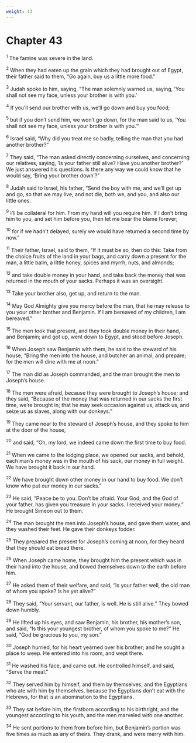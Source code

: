 ```yaml
---
weight: 43
---
```


# Chapter 43

<sup>1</sup> The famine was severe in the land. 

<sup>2</sup> When they had eaten up the grain which they had brought out of Egypt, their father said to them, “Go again, buy us a little more food.” 

<sup>3</sup> Judah spoke to him, saying, “The man solemnly warned us, saying, ‘You shall not see my face, unless your brother is with you.’ 

<sup>4</sup> If you’ll send our brother with us, we’ll go down and buy you food; 

<sup>5</sup> but if you don’t send him, we won’t go down, for the man said to us, ‘You shall not see my face, unless your brother is with you.’” 

<sup>6</sup> Israel said, “Why did you treat me so badly, telling the man that you had another brother?” 

<sup>7</sup> They said, “The man asked directly concerning ourselves, and concerning our relatives, saying, ‘Is your father still alive? Have you another brother?’ We just answered his questions. Is there any way we could know that he would say, ‘Bring your brother down’?” 

<sup>8</sup> Judah said to Israel, his father, “Send the boy with me, and we’ll get up and go, so that we may live, and not die, both we, and you, and also our little ones. 

<sup>9</sup> I’ll be collateral for him. From my hand will you require him. If I don’t bring him to you, and set him before you, then let me bear the blame forever; 

<sup>10</sup> for if we hadn’t delayed, surely we would have returned a second time by now.” 

<sup>11</sup> Their father, Israel, said to them, “If it must be so, then do this: Take from the choice fruits of the land in your bags, and carry down a present for the man, a little balm, a little honey, spices and myrrh, nuts, and almonds; 

<sup>12</sup> and take double money in your hand, and take back the money that was returned in the mouth of your sacks. Perhaps it was an oversight. 

<sup>13</sup> Take your brother also, get up, and return to the man. 

<sup>14</sup> May God Almighty give you mercy before the man, that he may release to you your other brother and Benjamin. If I am bereaved of my children, I am bereaved.” 

<sup>15</sup> The men took that present, and they took double money in their hand, and Benjamin; and got up, went down to Egypt, and stood before Joseph. 

<sup>16</sup> When Joseph saw Benjamin with them, he said to the steward of his house, “Bring the men into the house, and butcher an animal, and prepare; for the men will dine with me at noon.” 

<sup>17</sup> The man did as Joseph commanded, and the man brought the men to Joseph’s house. 

<sup>18</sup> The men were afraid, because they were brought to Joseph’s house; and they said, “Because of the money that was returned in our sacks the first time, we’re brought in; that he may seek occasion against us, attack us, and seize us as slaves, along with our donkeys.” 

<sup>19</sup> They came near to the steward of Joseph’s house, and they spoke to him at the door of the house, 

<sup>20</sup> and said, “Oh, my lord, we indeed came down the first time to buy food. 

<sup>21</sup> When we came to the lodging place, we opened our sacks, and behold, each man’s money was in the mouth of his sack, our money in full weight. We have brought it back in our hand. 

<sup>22</sup> We have brought down other money in our hand to buy food. We don’t know who put our money in our sacks.” 

<sup>23</sup> He said, “Peace be to you. Don’t be afraid. Your God, and the God of your father, has given you treasure in your sacks. I received your money.” He brought Simeon out to them. 

<sup>24</sup> The man brought the men into Joseph’s house, and gave them water, and they washed their feet. He gave their donkeys fodder. 

<sup>25</sup> They prepared the present for Joseph’s coming at noon, for they heard that they should eat bread there. 

<sup>26</sup> When Joseph came home, they brought him the present which was in their hand into the house, and bowed themselves down to the earth before him. 

<sup>27</sup> He asked them of their welfare, and said, “Is your father well, the old man of whom you spoke? Is he yet alive?” 

<sup>28</sup> They said, “Your servant, our father, is well. He is still alive.” They bowed down humbly. 

<sup>29</sup> He lifted up his eyes, and saw Benjamin, his brother, his mother’s son, and said, “Is this your youngest brother, of whom you spoke to me?” He said, “God be gracious to you, my son.” 

<sup>30</sup> Joseph hurried, for his heart yearned over his brother; and he sought a place to weep. He entered into his room, and wept there. 

<sup>31</sup> He washed his face, and came out. He controlled himself, and said, “Serve the meal.” 

<sup>32</sup> They served him by himself, and them by themselves, and the Egyptians who ate with him by themselves, because the Egyptians don’t eat with the Hebrews, for that is an abomination to the Egyptians. 

<sup>33</sup> They sat before him, the firstborn according to his birthright, and the youngest according to his youth, and the men marveled with one another. 

<sup>34</sup> He sent portions to them from before him, but Benjamin’s portion was five times as much as any of theirs. They drank, and were merry with him. 


